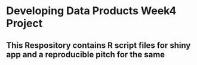 # Developing Data Products Week4 Project 
  ## This Respository contains R script files for shiny app and a reproducible pitch for the same 
